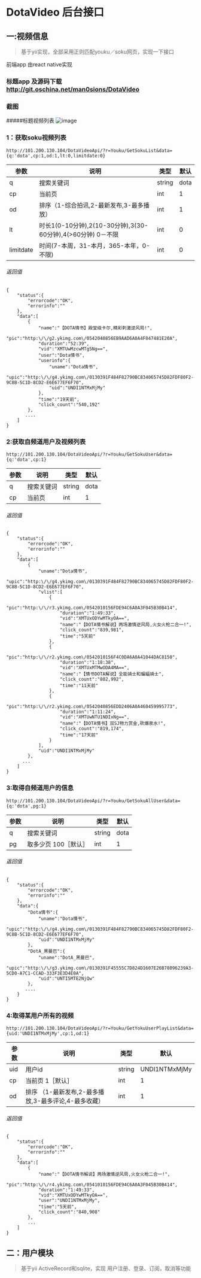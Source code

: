 # DotaVideo 后台接口

##  一:视频信息
> 基于yii实现，全部采用正则匹配youku／soku网页，实现一下接口

前端app 由react native实现
### 标题app 及源码下载  http://git.oschina.net/man0sions/DotaVideo
### 截图

#####标题视频列表
![image](http://wx.wefi.com.cn/images/d1.jpg)

###  1：获取soku视频列表



```
http://101.200.130.104/DotaVideoApi/?r=Youku/GetSokuList&data={q:'dota',cp:1,od:1,lt:0,limitdate:0}
```


参数 | 说明|类型|默认
---|---|---|---
q | 搜索关键词|string|dota
cp | 当前页|int|1
od | 排序（1-综合拍讯,2-最新发布,3-最多播放）|int|1
lt | 时长1(0-10分钟),2(10-30分钟),3(30-60分钟),4(>60分钟) 0－不限|int|0
limitdate | 时间(7-本周，31-本月，365-本年，0-不限)|int|0

###### 返回值


```
{
    "status":{
        "errorcode":"OK",
        "errorinfo":""
    },
    "data":[
        {
            "name":"【DOTA情书】殿堂级卡尔,精彩刺激逆风局!",
            "pic":"http:\/\/g2.ykimg.com\/0542040856EB9AAD6A0A4F047481E20A",
            "duration":"52:39",
            "vid":"XMTUwMzcwMTg5Ng==",
            "user":"Dota情书",
            "userinfo":{
                "uname":"Dota情书",
                "upic":"http:\/\/g4.ykimg.com\/0130391F484F82790BC834065745D82FDF80F2-9C8B-5C1D-8CD2-E6E677EF6F70",
                "uid":"UNDI1NTMxMjMy"
            },
            "time":"19天前",
            "click_count":"540,192"
        },
       ....
    ]
}
```



### 2:获取自频道用户及视频列表

```
http://101.200.130.104/DotaVideoApi/?r=Youku/GetSokuUser&data={q:'dota',cp:1}
```
参数 | 说明|类型|默认
---|---|---|---
q | 搜索关键词|string|dota
cp | 当前页|int|1

###### 返回值


```
{
    "status":{
        "errorcode":"OK",
        "errorinfo":""
    },
    "data":[
        {
            "uname":"Dota情书",
            "upic":"http:\/\/g4.ykimg.com\/0130391F484F82790BC834065745D82FDF80F2-9C8B-5C1D-8CD2-E6E677EF6F70",
            "vlist":[
                {
                    "pic":"http:\/\/r3.ykimg.com\/0542010156FDE94C6A0A3F045B30B414",
                    "duration":"1:49:33",
                    "vid":"XMTUxODYwMTkyOA==",
                    "name":"【DOTA情书解说】两场激情逆风局,火女火枪二合一!",
                    "click_count":"839,981",
                    "time":"5天前"
                },
                {
                    "pic":"http:\/\/r2.ykimg.com\/0542010156F4C0DA6A0A41044DAC8150",
                    "duration":"1:18:38",
                    "vid":"XMTUxMTMwODA4MA==",
                    "name":"【情书DOTA解说】全能骑士和蝙蝠骑士",
                    "click_count":"802,992",
                    "time":"11天前"
                },
                {
                    "pic":"http:\/\/r2.ykimg.com\/0542040856EDD2406A0A460459995773",
                    "duration":"1:11:24",
                    "vid":"XMTUwNTU1NDIxNg==",
                    "name":"【DOTA情书】双SJ物力赏金,砍爆泉水!",
                    "click_count":"819,174",
                    "time":"17天前"
                }
            ],
            "uid":"UNDI1NTMxMjMy"
        },
      ...
    ]
}
```


### 3:取得自频道用户的信息


```
http://101.200.130.104/DotaVideoApi/?r=Youku/GetSokuAllUser&data={q:'dota',pg:1}
```

参数 | 说明|类型|默认
---|---|---|---
q | 搜索关键词|string|dota
pg | 取多少页 100［默认］|int|1

###### 返回值


```
{
    "status":{
        "errorcode":"OK",
        "errorinfo":""
    },
    "data":{
        "Dota情书":{
            "uname":"Dota情书",
            "upic":"http:\/\/g4.ykimg.com\/0130391F484F82790BC834065745D82FDF80F2-9C8B-5C1D-8CD2-E6E677EF6F70",
            "uid":"UNDI1NTMxMjMy"
        },
        "DotA_黑曼巴":{
            "uname":"DotA_黑曼巴",
            "upic":"http:\/\/g3.ykimg.com\/0130391F45555C7D824D1607E26B78096239A3-5CD0-A7C1-CCAD-333F3E3D4E0A",
            "uid":"UNTI5MTE2NjQw"
        },
       ....
    }
}
```


### 4:取得某用户所有的视频


```
http://101.200.130.104/DotaVideoApi/?r=Youku/GetYokuUserPlayList&data={uid:'UNDI1NTMxMjMy',cp:1,od:1}
```

参数 | 说明|类型|默认
---|---|---|---
uid | 用户id |string|UNDI1NTMxMjMy
cp | 当前页 1［默认］|int|1
od | 排序 （1-最新发布,2-最多播放,3-最多评论,4-最多收藏）|int|1

###### 返回值

```
{
    "status":{
        "errorcode":"OK",
        "errorinfo":""
    },
    "data":[
        {
            "name":"【DOTA情书解说】两场激情逆风局,火女火枪二合一!",
            "pic":"http:\/\/r4.ykimg.com\/0541010156FDE94C6A0A3F045B30B414",
            "duration":"1:49:33",
            "vid":"XMTUxODYwMTkyOA==",
            "user":"UNDI1NTMxMjMy",
            "time":"5天前",
            "click_count":"840,908"
        },
        ...
    ]
}
```

## 二：用户模块
> 基于yii ActiveRecord和sqlite，实现 用户注册、登录、订阅，取消等功能 



